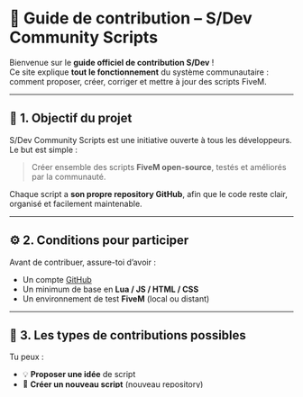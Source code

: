 # 🧠 Guide de contribution – S/Dev Community Scripts

Bienvenue sur le **guide officiel de contribution S/Dev** !  
Ce site explique **tout le fonctionnement** du système communautaire : comment proposer, créer, corriger et mettre à jour des scripts FiveM.

---

## 🚀 1. Objectif du projet
S/Dev Community Scripts est une initiative ouverte à tous les développeurs.  
Le but est simple :
> Créer ensemble des scripts **FiveM open-source**, testés et améliorés par la communauté.

Chaque script a **son propre repository GitHub**, afin que le code reste clair, organisé et facilement maintenable.

---

## ⚙️ 2. Conditions pour participer
Avant de contribuer, assure-toi d’avoir :
- Un compte [GitHub](https://github.com)
- Un minimum de base en **Lua / JS / HTML / CSS**
- Un environnement de test **FiveM** (local ou distant)

---

## 🧱 3. Les types de contributions possibles
Tu peux :
- 💡 **Proposer une idée** de script
- 🧩 **Créer un nouveau script** (nouveau repository)
- 🔧 **Améliorer un script existant**
- 🐛 **Corriger un bug**
- 📝 **Mettre à jour la documentation**

---

## 🪜 4. Tutoriel complet : participer à un script existant

### Étape 1 — Fork du repository
Sur la page GitHub du script, clique sur **Fork**.  
Cela crée une copie personnelle du projet sur ton compte.

### Étape 2 — Cloner le projet
Ouvre ton terminal ou Visual Studio Code :
```bash
git clone https://github.com/TON-NOM/nom-du-script.git

